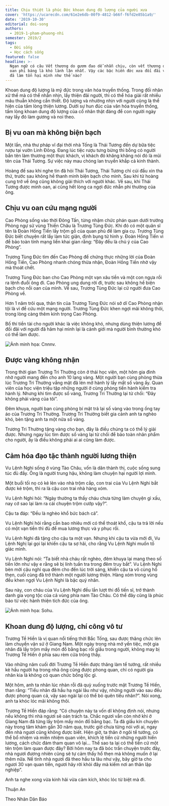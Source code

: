 ```yaml
---
title: Chịu thiệt là phúc Đức khoan dung độ lượng của người xưa
cover: 'https://ucarecdn.com/61e2e6db-00f9-4812-b66f-f6fd2e85b1a9/'
date: '2019-10-30'
editorial: doi-song
authors:
  - 2019-1-pham-phuong-nhi
semester: 2019/2
tags:
  - Đời sống
  - Học cách sống
featured: false
headline: >-
  Ngạn ngữ có câu Vết thương do gươm đao dễ nhẫn chịu, còn vết thương do bị vu
  oan phỉ báng là khó lành lặn nhất. Vậy các bậc hiền đức xưa đối đãi với người
  đã làm tổn hại mình như thế nào?
---
```

Khoan dung độ lượng là mỹ đức trong văn hóa truyền thống. Trong đối nhân xử thế mà có thể nhẫn nhịn, lấy thiện đãi người, thì có thể hóa giải rất nhiều mâu thuẫn không cần thiết. Độ lượng và nhường nhịn với người cũng là thể hiện của tấm lòng thiện lương. Dưới sự hun đúc của văn hóa truyền thống, tấm lòng khoan dung độ lượng của cổ nhân thật đáng để con người ngày nay lấy đó làm gương và noi theo.



## Bị vu oan mà không biện bạch



Một lần, nhà thư pháp vĩ đại thời nhà Tống là Thái Tương đến dự bữa tiệc rượu tại vườn Linh Đông. Đang lúc tiệc rượu tưng bừng thì bỗng có người bắn tên làm thương một thực khách, vị khách đó khăng khăng nói đó là mũi tên của Thái Tương. Sự việc này mau chóng lan truyền khắp cả kinh thành.



Hoàng đế sau khi nghe tin đã hỏi Thái Tương, Thái Tương chỉ cúi đầu xin tha thứ, trước sau không hề thanh minh biện bạch cho mình. Sau khi từ hoàng cung trở về ông cũng không giải thích với người khác. Về sau, khi Thái Tương được minh oan, ai cũng hết lòng ca ngợi đức nhẫn phi thường của ông. 



## Chịu vu oan cứu mạng người



Cao Phòng sống vào thời Đông Tấn, từng nhậm chức phán quan dưới trướng Phòng ngự sử vùng Thiền Châu là Trương Tùng Đức. Khi đó có một quân sĩ tên là Đoàn Hồng Tiến lấy trộm gỗ của quan phủ để làm gia cụ. Trương Tùng Đức biết chuyện rất lấy làm tức giận, định bụng tử hình y. Đoàn Hồng Tiến vì để bảo toàn tính mạng liền khai gian rằng: “Đây đều là chủ ý của Cao Phòng”. 



Trương Tùng Đức tìm đến Cao Phòng để chứng thực những lời của Đoàn Hồng Tiến, Cao Phòng nhanh chóng thừa nhận, Đoàn Hồng Tiến nhờ vậy mà thoát chết.



Trương Tùng Đức ban cho Cao Phòng một vạn xâu tiền và một con ngựa rồi ra lệnh đuổi ông đi. Cao Phòng ung dung rời đi, trước sau không hề biện bạch cho nỗi oan của mình. Về sau, Trương Tùng Đức lại cử người đưa Cao Phòng về. 



Hơn 1 năm trôi qua, thân tín của Trương Tùng Đức nói sở dĩ Cao Phòng nhận tội là vì để cứu một mạng người. Trương Tùng Đức khen ngợi mãi không thôi, trong lòng càng thêm kính trọng Cao Phòng.



Bố thí tiền tài cho người khác là việc không khó, nhưng dùng thiện lương để đối đãi với người đã hãm hại mình lại là cảnh giới mà người bình thường khó có thể làm được.

![Ảnh minh họa: Cnnnv.](https://ucarecdn.com/2a28a039-c1ef-4728-a5ba-f0e3f1f87970/ "Ảnh minh họa: Cnnnv.")

## Được vàng không nhận



Trong thời gian Trương Tri Thường còn ở thái học viện, một hôm gia đình nhờ người mang đến cho anh 10 lạng vàng. Một người bạn cùng phòng thừa lúc Trương Tri Thường vắng mặt đã lén mở hành lý lấy mất số vàng ấy. Quan viên của học viện triệu tập những người ở cùng phòng tiến hành kiểm tra hành lý. Nhưng khi tìm được số vàng, Trương Tri Thường lại từ chối: “Đây không phải vàng của tôi”.



Đêm khuya, người bạn cùng phòng bí mật trả lại số vàng vào trong ống tay áo của Trương Tri Thường. Trương Tri Thường biết gia cảnh anh ta nghèo khó, bèn tặng anh ta một nửa số vàng.



Trương Tri Thường tặng vàng cho bạn, đây là điều chúng ta có thể lý giải được. Nhưng ngay lúc tìm được số vàng lại từ chối để bảo toàn nhân phẩm cho người, ấy là điều không phải ai ai cũng làm được.



## Cảm hóa đạo tặc thành người lương thiện



Vu Lệnh Nghi sống ở vùng Tào Châu, vốn là dân thành thị, cuộc sống sung túc đủ đầy. Ông là người trung hậu, không làm chuyện hại người lợi mình.



Một buổi tối nọ có kẻ lẻn vào nhà trộm cắp, con trai của Vu Lệnh Nghi bắt được kẻ trộm, thì ra là cậu con trai nhà hàng xóm.



Vu Lệnh Nghi hỏi: “Ngày thường ta thấy cháu chưa từng làm chuyện gì xấu, nay cớ sao lại làm ra cái chuyện trộm cướp vậy?”.



Cậu ta đáp: “Đều là nghèo khổ bức bách cả”.



Vu Lệnh Nghi hỏi rằng cần bao nhiêu mới có thể thoát khổ, cậu ta trả lời nếu có một vạn tiền thì đủ để mua lương thực và y phục rồi.



Vu Lệnh Nghi đã tặng cho cậu ta một vạn. Nhưng khi cậu ta vừa mới đi, Vu Lệnh Nghị lại gọi lại khiến cậu ta sợ hãi, cho rằng Vu Lệnh Nghi muốn tố giác mình.



Vu Lệnh Nghi nói: “Ta biết nhà cháu rất nghèo, đêm khuya lại mang theo số tiền lớn như vậy e rằng sẽ bị lính tuần tra trong đêm truy bắt”. Vu Lệnh Nghi bèn mời cậu nghỉ qua đêm cho đến lúc trời sáng, khiến cậu ta vô cùng hổ thẹn, cuối cùng đã trở thành một người lương thiện. Hàng xóm trong vùng đều khen ngợi Vu Lệnh Nghi là bậc quý nhân.



Sau này, con cháu của Vu Lệnh Nghi đều lần lượt thi đỗ tiến sĩ, trở thành danh gia vọng tộc của cả vùng phía nam Tào Châu. Có thể đây cũng là phúc báo từ việc hành thiện tích đức của ông.

![Ảnh minh họa: Sohu.](https://ucarecdn.com/b5887bda-649e-4bdc-9eeb-c12e3a48e929/ "Ảnh minh họa: Sohu.")

## Khoan dung độ lượng, chí công vô tư



Trương Tề Hiền là vị quan nổi tiếng thời Bắc Tống, sau được thăng chức lên làm chuyển vận sứ ở Giang Nam. Một ngày trong nhà mở yến tiệc, một gia nhân đã lấy trộm mấy món đồ bằng bạc rồi giấu trong người, không may bị Trương Tề Hiền ở phía sau rèm cửa trông thấy. 



Vào những năm cuối đời Trương Tề Hiền được thăng làm tể tướng, rất nhiều kẻ hầu người hạ trong nhà ông cũng được phong quan, chỉ có người gia nhân kia là không có quan chức bổng lộc gì.



Một hôm, anh ta nhân lúc nhàn rỗi đã quỳ xuống trước mặt Trương Tề Hiền, than rằng: “Tiểu nhân đã hầu hạ ngài lâu như vậy, những người vào sau đều được phong quan cả, vậy sao ngài lại có thể bỏ quên tiểu nhân?”. Nói xong, anh ta khóc lóc mãi không thôi.



Trương Tề Hiền đáp rằng: “Có chuyện này ta vốn dĩ không định nói, nhưng nếu không thì nhà ngươi sẽ oán trách ta. Chắc ngươi vẫn còn nhớ khi ở Giang Nam đã từng lấy trộm mấy món đồ bằng bạc. Ta đã giấu kín chuyện này trong tâm khảm gần 30 năm qua, trước giờ chưa từng nói với ai, ngay đến nhà ngươi cũng không được biết. Hiện giờ, ta thân ở ngôi tể tướng, có thể bổ nhiệm và miễn nhiệm quan viên, khích lệ tiến cử những người hiền lương, cách chức đám tham quan vô lại… Thế sao ta lại có thể tiến cử một tên trộm làm quan được đây? Bởi hôm nay ta đã bóc trần chuyện trước đây, nhà ngươi đương nhiên cũng sẽ tự cảm thấy hổ thẹn mà không muốn ở lại thêm nữa. Nể tình nhà ngươi đã theo hầu ta lâu như vậy, bây giờ ta cho ngươi 30 vạn quan tiền, ngươi hãy rời khỏi đây mà kiếm nơi an thân lập nghiệp”. 



Anh ta nghe xong vừa kinh hãi vừa cảm kích, khóc lóc từ biệt mà đi. 



Thuận An

Theo Nhân Dân Báo
